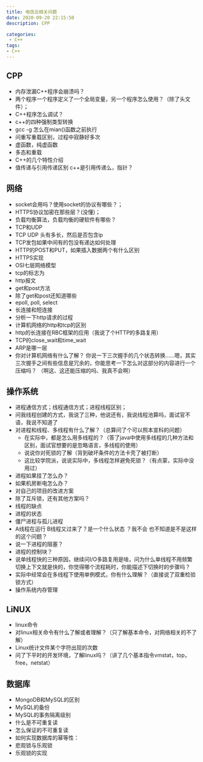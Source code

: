 ```yaml
---
title: 电信云相关问题
date: 2020-09-20 22:15:50
description: CPP

categories:
 - C++
tags: 
- C++
---
```

## CPP
- 内存泄漏C++程序会崩溃吗？
- 两个程序一个程序定义了一个全局变量，另一个程序怎么使用？（除了头文件）；
- C++程序怎么调试？
- c++的四种强制类型转换
- gcc -g 怎么在mian()函数之前执行
- 问重写重载区别，过程中寂静好多次
- 虚函数，纯虚函数
- 多态和重载
- C++的几个特性介绍
- 值传递与引用传递区别  c++是引用传递么，指针？


## 网络
- socket会用吗？使用socket的协议有哪些？；
- HTTPS协议加密在那些层？(没懂)；
- 负载均衡算法，负载均衡的硬软件有哪些？
-  TCP和UDP
-  TCP UDP 头有多长，然后是否包含ip
-  TCP发包如果中间有的包没有递达如何处理
-  HTTP的POST和PUT，如果插入数据两个有什么区别
-  HTTPS实现
-  OSI七层网络模型
-  tcp的标志为
- http报文
- get和post方法
- 除了get和post还知道哪些
- epoll, poll, select
- 长连接和短连接
- 分析一下http请求的过程
- 计算机网络的http和tcp的区别
- http的长连接在RBC框架的应用（我说了个HTTP的多路复用）
- TCP的close_wait和time_wait
- ARP是哪一层
- 你对计算机网络有什么了解？ 你说一下三次握手的几个状态转换……嗯，其实三次握手之间有些信息是冗余的，你能思考一下怎么对这部分的内容进行一个压缩吗？ （啊这、这还能压缩的吗、我真不会啊）



## 操作系统
- 进程通信方式；线程通信方式；进程线程区别；
- 问我线程创建的方式，我说了三种，他说还有，我说线程池算吗，面试官不语，我说不知道了
- 对进程和线程、多线程有什么了解？（总算问了个可以照本宣科的问题）
  - 在实际中，都是怎么用多线程的？（答了java中使用多线程的几种方法和区别，面试官想要的是忽略语言，多线程的使用）
  - 说说你对死锁的了解（背到破坏条件的方法卡壳了被打断）
  - 这比较学院派，说说实际中，多线程怎样避免死锁？（有点蒙，实际中没用过）
- 进程如果挂了怎么办？
- 如果机房断电怎么办？
- 对自己的项目的改进方案
- 除了互斥锁，还有其他方案吗？
- 线程的缺点
- 进程的状态
- 僵尸进程与孤儿进程
- A线程在运行 B线程又过来了？是一个什么状态 ？我不会 也不知道是不是这样的这个问题？
- 说一下进程的阻塞？
- 进程的控制块？
- 说单线程快的三种原因，继续问I/O多路复用是啥，问为什么单线程不用频繁切换上下文就是快的，你觉得哪个流程耗时，你能描述下切换时的步骤吗？
- 实际中经常会在多线程下使用单例模式，你有什么理解？（直接说了双重检验锁方式）
-  操作系统内存管理
## LiNUX
- linux命令
-  对linux相关命令有什么了解或者理解？（只了解基本命令，对网络相关的不了解）
-  Linux统计文件某个字符出现的次数
-  问了下平时的开发环境，了解linux吗？（讲了几个基本指令vmstat，top，free，netstat）
## 数据库
- MongoDB和MySQL的区别
- MySQL的备份
- MySQL的事务隔离级别
- 什么是不可重复读
-  怎么保证的不可重复读
- 如何实现数据库的幂等性：
-  悲观锁与乐观锁
- 乐观锁的实现
